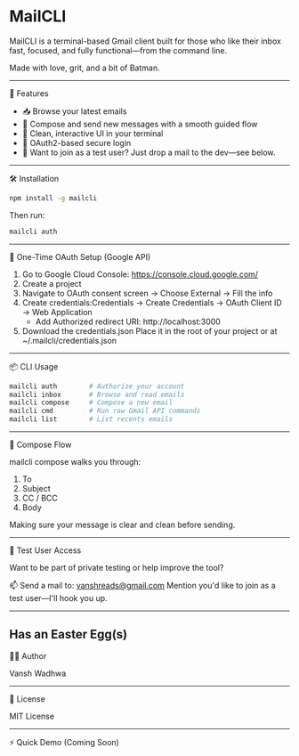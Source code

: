 
# MailCLI

MailCLI is a terminal-based Gmail client built for those who like their inbox fast, focused, and fully functional—from the command line.

Made with love, grit, and a bit of Batman.

---

🚀 Features

- 📥 Browse your latest emails
- 📨 Compose and send new messages with a smooth guided flow
- 🎯 Clean, interactive UI in your terminal
- 🔐 OAuth2-based secure login
- 💬 Want to join as a test user? Just drop a mail to the dev—see below.

---

🛠️ Installation

```bash
npm install -g mailcli
```

Then run:

```bash
mailcli auth
```

---

🔐 One-Time OAuth Setup (Google API)

1. Go to Google Cloud Console: https://console.cloud.google.com/
2. Create a project
3. Navigate to OAuth consent screen → Choose External → Fill the info
4. Create credentials:Credentials → Create Credentials → OAuth Client ID → Web Application
   - Add Authorized redirect URI: http://localhost:3000
5. Download the credentials.json
   Place it in the root of your project or at ~/.mailcli/credentials.json

---

📦 CLI Usage

```bash
mailcli auth        # Authorize your account
mailcli inbox       # Browse and read emails
mailcli compose     # Compose a new email
mailcli cmd         # Run raw Gmail API commands
mailcli list        # List recents emails
```

---

🧠 Compose Flow

mailcli compose walks you through:

1. To
2. Subject
3. CC / BCC
4. Body

Making sure your message is clear and clean before sending.

---

💌 Test User Access

Want to be part of private testing or help improve the tool?

📫 Send a mail to: vanshreads@gmail.com
Mention you'd like to join as a test user—I'll hook you up.

---

Has an Easter Egg(s)
--------------------

👨‍💻 Author

Vansh Wadhwa

---

🪪 License

MIT License

---

⚡ Quick Demo (Coming Soon)

